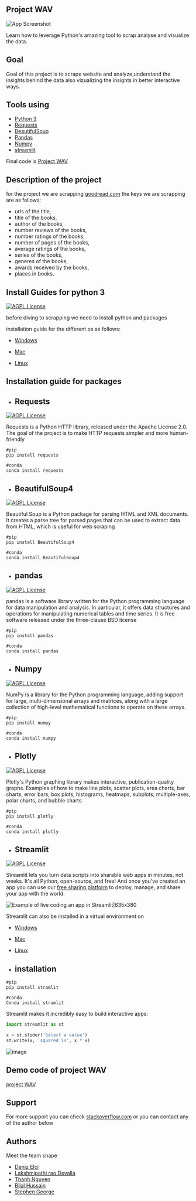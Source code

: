 ## Project WAV  
![App Screenshot](https://analyticsindiamag.com/wp-content/uploads/2020/12/Copy-of-Blue-Illustrated-General-Grocery-Supplies-Online-Service-Grocery-Facebook-Cover.gif)

Learn how to leverage Python's amazing tool to scrap analyse and visualize the data.

##  Goal 
Goal of this project is to scrape website and analyze,understand the insights behind the data also vizualizing the insights in better interactive ways.

## Tools using
* [Python 3](https://docs.python.org/3/)  
* [Requests](https://docs.python-requests.org/en/master/)
* [BeautifulSoup](https://pypi.org/project/beautifulsoup4/)
* [Pandas](https://pandas.pydata.org/docs/https://pandas.pydata.org/docs/)
* [Numpy](https://numpy.org/) 
* [streamlit](https://docs.streamlit.io/en/stable/)


Final code is [Project WAV](https://github.com/Deniz-shelby/goodreads_webscrap/blob/main/Python_files/scraper.py)




## Description of the project 

for the project we are scrapping [goodread.com](https://www.goodreads.com/list/show/6.Best_Books_of_the_20th_Century)
the keys we are scrapping are as follows:
* urls of the title, 
* title of the books,
* author of the books,
* number reviews of the books,
* number ratings of the books,
* number of pages of the books,
* average ratings of the books,
* series of the books,
* generes of the books,
* awards received by the books,
* places in books.



## Install Guides for python 3

[![AGPL License](https://img.shields.io/badge/documentation-python3-pink.svg)](https://docs.python.org/3/)

before diving to scrapping we need to install python and packages



installation guide for the different os as follows:

* [Windows](https://kirr.co/6r8wr9)

* [Mac](https://kirr.co/386c7f)

* [Linux](https://kirr.co/c3uvuu)

## Installation guide for packages

* ## Requests
[![AGPL License](https://img.shields.io/badge/documentation-requests-brown.svg)](https://docs.python-requests.org/en/master/)

Requests is a Python HTTP library, released under the Apache License 2.0. The goal of the project is to make HTTP requests simpler and more human-friendly

```
#pip
pip install requests
```
```
#conda
conda install requests
```
* ## BeautifulSoup4
[![AGPL License](https://img.shields.io/badge/documentation-Bs4-blue.svg)](https://pypi.org/project/beautifulsoup4/)

Beautiful Soup is a Python package for parsing HTML and XML documents. It creates a parse tree for parsed pages that can be used to extract data from HTML, which is useful for web scraping

```
#pip
pip install BeautifulSoup4
```
```
#conda
conda install BeautifulSoup4
```
* ## pandas
[![AGPL License](https://img.shields.io/badge/documentation-pandas-orange.svg)](https://pandas.pydata.org/docs/)

pandas is a software library written for the Python programming language for data manipulation and analysis. In particular, it offers data structures and operations for manipulating numerical tables and time series. It is free software released under the three-clause BSD license

```
#pip
pip install pandas
```
```
#conda
conda install pandas
```
* ## Numpy
[![AGPL License](https://img.shields.io/badge/documentation-numpy-yellow.svg)](https://numpy.org/)

NumPy is a library for the Python programming language, adding support for large, multi-dimensional arrays and matrices, along with a large collection of high-level mathematical functions to operate on these arrays.
```
#pip
pip install numpy
```
```
#conda
conda install numpy
```
* ## Plotly
[![AGPL License](https://img.shields.io/badge/documentation-plotly-green.svg)](https://docs.python-requests.org/en/master/)

Plotly's Python graphing library makes interactive, publication-quality graphs. Examples of how to make line plots, scatter plots, area charts, bar charts, error bars, box plots, histograms, heatmaps, subplots, multiple-axes, polar charts, and bubble charts.

```
#pip
pip install plotly
```

```
#conda
conda install plotly
```
* ## Streamlit
[![AGPL License](https://img.shields.io/badge/documentation-streamlit-red.svg)](https://docs.streamlit.io/en/stable/)

Streamlit lets you turn data scripts into sharable web apps in minutes, not weeks. It's all Python, open-source, and free! And once you've created an app you can use our [free sharing platform](https://streamlit.io/sharing) to deploy, manage, and share your app with the world.

![Example of live coding an app in Streamlit|635x380](https://github.com/streamlit/streamlit/raw/develop/docs/_static/img/Streamlit_overview.gif)

Streamlit can also be installed in a virtual environment on 
* [Windows](https://github.com/streamlit/streamlit/wiki/Installing-in-a-virtual-environment#on-windows)
* [Mac](https://github.com/streamlit/streamlit/wiki/Installing-in-a-virtual-environment#on-mac--linux)
* [Linux](https://github.com/streamlit/streamlit/wiki/Installing-in-a-virtual-environment#on-mac--linux)

* ## installation
```
#pip
pip install stramlit
```
```
#conda
Conda install stramlit
```
Streamlit makes it incredibly easy to build interactive apps:

```python
import streamlit as st

x = st.slider('Select a value')
st.write(x, 'squared is', x * x)
```
![image](https://github.com/streamlit/streamlit/raw/develop/docs/_static/img/simple_example.png)

## Demo code of project WAV
[project WAV](https://github.com/Deniz-shelby/goodreads_webscrap/tree/main/Goodreads-Streamlit)

## Support
For more support you can check [stackoverflow.com](https://stackoverflow.com/) or you can contact any of the author below

## Authors
Meet the team snape 

* [Deniz Elci](https://github.com/Deniz-shelby)
* [Lakshmipathi rao Devalla](https://github.com/Pathi-rao)
* [Thanh Nguyen](https://github.com/zoeynguyen1719)
* [Bilal Hussain](https://github.com/bills24)
* [Stephen George](https://github.com/stephengeorge93)
